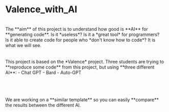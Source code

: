 # Valence_with_AI


<br>
The **aim** of this project is to understand how good is **AI** for **generating code**. Is it *useless*? Is it a *great tool* for programmers?
<br>Is it able to create code for people who *don't know how to code*? It is what we will see.
<br><br><br>
This project is based on the *Valence* project. Three students are trying to **reproduce some code** from this project, but using **three different AI**:
- Chat GPT
- Bard
- Auto-GPT
<br><br><br><br><br>
We are working on a **similar template** so you can easily **compare** the results between the different AI.
